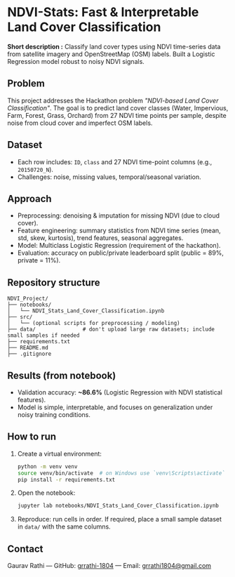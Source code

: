 # NDVI-Stats: Fast & Interpretable Land Cover Classification

**Short description :**
Classify land cover types using NDVI time-series data from satellite imagery and OpenStreetMap (OSM) labels. Built a Logistic Regression model robust to noisy NDVI signals.

## Problem
This project addresses the Hackathon problem *"NDVI-based Land Cover Classification"*. The goal is to predict land cover classes (Water, Impervious, Farm, Forest, Grass, Orchard) from 27 NDVI time points per sample, despite noise from cloud cover and imperfect OSM labels.

## Dataset
- Each row includes: `ID`, `class` and 27 NDVI time-point columns (e.g., `20150720_N`).
- Challenges: noise, missing values, temporal/seasonal variation.

## Approach
- Preprocessing: denoising & imputation for missing NDVI (due to cloud cover).
- Feature engineering: summary statistics from NDVI time series (mean, std, skew, kurtosis), trend features, seasonal aggregates.
- Model: Multiclass Logistic Regression (requirement of the hackathon).
- Evaluation: accuracy on public/private leaderboard split (public = 89%, private = 11%).

## Repository structure
```
NDVI_Project/
├── notebooks/
│   └── NDVI_Stats_Land_Cover_Classification.ipynb
├── src/
│   └── (optional scripts for preprocessing / modeling)
├── data/               # don't upload large raw datasets; include small samples if needed
├── requirements.txt
├── README.md
├── .gitignore
```

## Results (from notebook)
- Validation accuracy: **~86.6%** (Logistic Regression with NDVI statistical features).
- Model is simple, interpretable, and focuses on generalization under noisy training conditions.

## How to run
1. Create a virtual environment:
   ```bash
   python -m venv venv
   source venv/bin/activate  # on Windows use `venv\Scripts\activate`
   pip install -r requirements.txt
   ```
2. Open the notebook:
   ```bash
   jupyter lab notebooks/NDVI_Stats_Land_Cover_Classification.ipynb
   ```
3. Reproduce: run cells in order. If required, place a small sample dataset in `data/` with the same columns.

## Contact
Gaurav Rathi — GitHub: [grrathi-1804](https://github.com/grrathi-1804) — Email: grrathi1804@gmail.com
